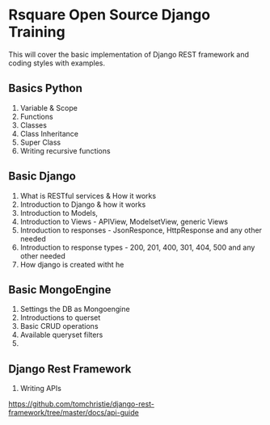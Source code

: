 # Rsquare Open Source Django Training

This will cover the basic implementation of Django REST framework and coding styles with examples. 


## Basics Python
1. Variable & Scope 
2. Functions
2. Classes
3. Class Inheritance 
4. Super Class
5. Writing recursive functions



## Basic Django
1. What is RESTful services & How it works
2. Introduction to Django & how it works
3. Introduction to Models, 
4. Introduction to Views - APIView, ModelsetView, generic Views
5. Introduction to responses - JsonResponce, HttpResponse and any other needed
5. Introduction to response types - 200, 201, 400, 301, 404, 500 and any other needed
6. How django is created witht he 

## Basic MongoEngine
1. Settings the DB as Mongoengine
2. Introductions to querset
3. Basic CRUD operations
3. Available queryset filters
4. 

## Django Rest Framework
1. Writing APIs




https://github.com/tomchristie/django-rest-framework/tree/master/docs/api-guide
